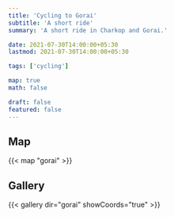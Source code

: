 ```yaml
---
title: 'Cycling to Gorai'
subtitle: 'A short ride'
summary: 'A short ride in Charkop and Gorai.'

date: 2021-07-30T14:00:00+05:30
lastmod: 2021-07-30T14:00:00+05:30

tags: ['cycling']

map: true
math: false

draft: false
featured: false
---
```


## Map

{{< map "gorai" >}}

## Gallery

{{< gallery dir="gorai" showCoords="true" >}}